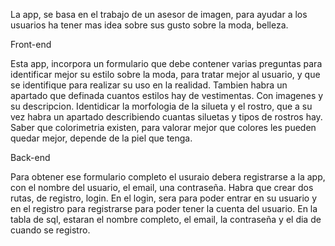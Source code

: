 La app, se basa en el trabajo de un asesor de imagen, para ayudar a los usuarios ha tener mas idea sobre sus gusto sobre la moda, belleza.

Front-end

Esta app, incorpora un formulario que debe contener varias preguntas para identificar mejor su estilo sobre la moda, para tratar mejor al usuario, y que se identifique para realizar su uso en la realidad. Tambien habra un apartado que definada cuantos estilos hay de vestimentas. Con imagenes y su descripcion. Identidicar la morfologia de la silueta y el rostro, que a su vez habra un apartado describiendo cuantas siluetas y tipos de rostros hay. Saber que colorimetria existen, para valorar mejor que colores les pueden quedar mejor, depende de la piel que tenga.

Back-end

Para obtener ese formulario completo el usuraio debera registrarse a la app, con el nombre del usuario, el email, una contraseña. Habra que crear dos rutas, de registro, login. En el login, sera para poder entrar en su usuario y en el registro para registrarse para poder tener la cuenta del usuario. En la tabla de sql, estaran el nombre completo, el email, la contraseña y el dia de cuando se registro.